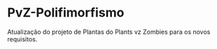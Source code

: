 PvZ-Polifimorfismo
==================

Atualização do projeto de Plantas do Plants vz Zombies para os novos requisitos.
